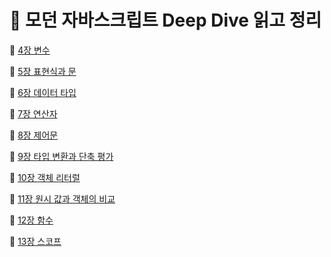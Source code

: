# 🫧 모던 자바스크립트 Deep Dive 읽고 정리

📔 [4장 변수](https://github.com/jwo0o0/Modern-Javascript-Deep-Dive/blob/db0febd7f1cd6d7a4105aada8b5f159ab54b01c3/4%EC%9E%A5%20%EB%B3%80%EC%88%98.md)

📔 [5장 표현식과 문](https://github.com/jwo0o0/Modern-Javascript-Deep-Dive/blob/db0febd7f1cd6d7a4105aada8b5f159ab54b01c3/5%EC%9E%A5%20%ED%91%9C%ED%98%84%EC%8B%9D%EA%B3%BC%20%EB%AC%B8.md)

📔 [6장 데이터 타입](https://github.com/jwo0o0/Modern-Javascript-Deep-Dive/blob/db0febd7f1cd6d7a4105aada8b5f159ab54b01c3/6%EC%9E%A5%20%EB%8D%B0%EC%9D%B4%ED%84%B0%20%ED%83%80%EC%9E%85.md)

📔 [7장 연산자](https://github.com/jwo0o0/Modern-Javascript-Deep-Dive/blob/db0febd7f1cd6d7a4105aada8b5f159ab54b01c3/7%EC%9E%A5%20%EC%97%B0%EC%82%B0%EC%9E%90.md)

📔 [8장 제어문](https://github.com/jwo0o0/Modern-Javascript-Deep-Dive/blob/db0febd7f1cd6d7a4105aada8b5f159ab54b01c3/8%EC%9E%A5%20%EC%A0%9C%EC%96%B4%EB%AC%B8.md)

📔 [9장 타입 변환과 단축 평가](https://github.com/jwo0o0/Modern-Javascript-Deep-Dive/blob/db0febd7f1cd6d7a4105aada8b5f159ab54b01c3/9%EC%9E%A5%20%ED%83%80%EC%9E%85%20%EB%B3%80%ED%99%98%EA%B3%BC%20%EB%8B%A8%EC%B6%95%20%ED%8F%89%EA%B0%80.md)

📔 [10장 객체 리터럴](https://github.com/jwo0o0/Modern-Javascript-Deep-Dive/blob/db0febd7f1cd6d7a4105aada8b5f159ab54b01c3/10%EC%9E%A5%20%EA%B0%9D%EC%B2%B4%20%EB%A6%AC%ED%84%B0%EB%9F%B4.md)

📔 [11장 원시 값과 객체의 비교](https://github.com/jwo0o0/Modern-Javascript-Deep-Dive/blob/db0febd7f1cd6d7a4105aada8b5f159ab54b01c3/11%EC%9E%A5%20%EC%9B%90%EC%8B%9C%20%EA%B0%92%EA%B3%BC%20%EA%B0%9D%EC%B2%B4%EC%9D%98%20%EB%B9%84%EA%B5%90.md)

📔 [12장 함수](https://github.com/jwo0o0/Modern-Javascript-Deep-Dive/blob/db0febd7f1cd6d7a4105aada8b5f159ab54b01c3/12%EC%9E%A5%20%ED%95%A8%EC%88%98.md)

📔 [13장 스코프](https://github.com/jwo0o0/Modern-Javascript-Deep-Dive/blob/b8e918bde3c49dc1e3f1211d71903246723068bd/13%EC%9E%A5%20%EC%8A%A4%EC%BD%94%ED%94%84.md)
